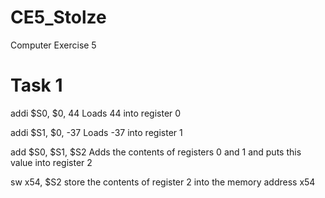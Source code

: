 CE5_Stolze
==========

Computer Exercise 5

# Task 1 

addi $S0, $0, 44 Loads 44 into register 0

addi $S1, $0, -37 Loads -37 into register 1 

add $S0, $S1, $S2 Adds the contents of registers 0 and 1 and puts this value into register 2

sw x54, $S2 store the contents of register 2 into the memory address x54
